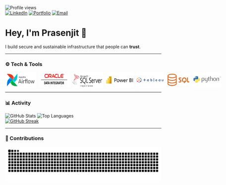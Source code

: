 ![Profile views](https://komarev.com/ghpvc/?username=prasenjit9619&label=Profile%20Views&color=0e75b6&style=flat)  
[![LinkedIn](https://img.shields.io/badge/LinkedIn-0A66C2?style=flat&logo=linkedin&logoColor=white)](https://linkedin.com/in/prasenjit9619)
[![Portfolio](https://img.shields.io/badge/Portfolio-111111?style=flat&logo=vercel&logoColor=white)]([https://YOUR_PORTFOLIO_URL_HERE](https://prasenjit9619.github.io/portfolio/))
[![Email](https://img.shields.io/badge/Email-D14836?style=flat&logo=gmail&logoColor=white)](mailto:prasenjit9619@gmail.com)

# Hey, I'm Prasenjit 👋

I build secure and sustainable infrastructure that people can **trust**.

---

### ⚙️ Tech & Tools  
<div style="display: flex; align-items: center; gap: 8px;">
  <img src="assets/airflow.png" alt="SSIS" width="100" height="50" />
  <img src="assets/odi.jpg" alt="ODI" width="100" height="50" />
  <img src="assets/ssis.png" alt="SSIS" width="100" height="50" />
  <img src="assets/powerbi.png" alt="Power BI" width="100" height="50" />
  <img src="assets/tableau.png" alt="Tableau" width="100" height="50" />
  <img src="assets/sql.png" alt="SQL" width="80" height="40" />
  <img src="assets/python.png" alt="Python" width="100" height="50" />
</div>


---

### 📊 Activity
![GitHub Stats](https://github-readme-stats.vercel.app/api?username=prasenjit9619&show_icons=true&theme=tokyonight&hide_border=true)
![Top Languages](https://github-readme-stats.vercel.app/api/top-langs/?username=prasenjit9619&layout=compact&theme=tokyonight&hide_border=true)  
[![GitHub Streak](https://streak-stats.demolab.com?user=prasenjit9619)](https://git.io/streak-stats)

---

### 🐍 Contributions
![GitHub Snake Light](https://github.com/prasenjit9619/prasenjit9619/blob/output/github-contribution-grid-snake.svg)
<!--![GitHub Snake Dark](https://github.com/prasenjit9619/prasenjit9619/blob/output/github-contribution-grid-snake-dark.svg) -->



